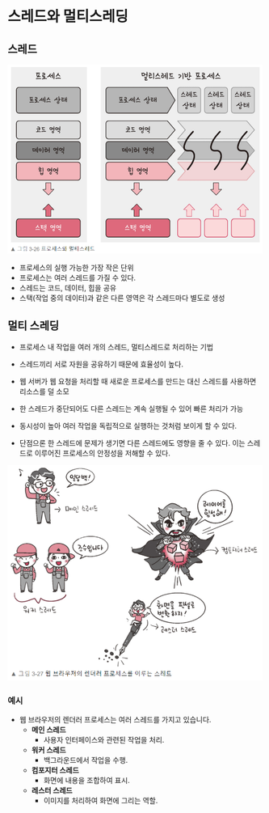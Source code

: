 __스레드와 멀티스레딩__
===
## __스레드__

![프로세스와 멀티스레드](img/프로세스와%20멀티스레드.png)


- 프로세스의 실행 가능한 가장 작은 단위
- 프로세스는 여러 스레드를 가질 수 있다.
- 스레드는 코드, 데이터, 힙을 공유
- 스택(작업 중의 데이터)과 같은 다른 영역은 각 스레드마다 별도로 생성

## __멀티 스레딩__
- 프로세스 내 작업을 여러 개의 스레드, 멀티스레드로 처리하는 기법
- 스레드끼리 서로 자원을 공유하기 때문에 효율성이 높다.

- 웹 서버가 웹 요청을 처리할 때 새로운 프로세스를 만드는 대신 스레드를 사용하면 리소스를 덜 소모
- 한 스레드가 중단되어도 다른 스레드는 계속 실행될 수 있어 빠른 처리가 가능
- 동시성이 높아 여러 작업을 독립적으로 실행하는 것처럼 보이게 할 수 있다.

- 단점으론 한 스레드에 문제가 생기면 다른 스레드에도 영향을 줄 수 있다. 이는 스레드로 이루어진 프로세스의 안정성을 저해할 수 있다.

![웹 브라우저의 렌더러 프로세스를 이루는 스레드](img/렌더러%20프로세스를이루는%20스레드.png)

### __예시__
- 웹 브라우저의 렌더러 프로세스는 여러 스레드를 가지고 있습니다.
    - __메인 스레드__
        - 사용자 인터페이스와 관련된 작업을 처리.
    - __워커 스레드__
        - 백그라운드에서 작업을 수행.
    - __컴포지터 스레드__
        - 화면에 내용을 조합하여 표시.
    - __레스터 스레드__
        - 이미지를 처리하여 화면에 그리는 역할.